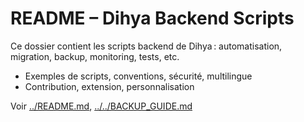 # README – Dihya Backend Scripts

Ce dossier contient les scripts backend de Dihya : automatisation, migration, backup, monitoring, tests, etc.

- Exemples de scripts, conventions, sécurité, multilingue
- Contribution, extension, personnalisation

Voir [../README.md](../README.md), [../../BACKUP_GUIDE.md](../../BACKUP_GUIDE.md)
